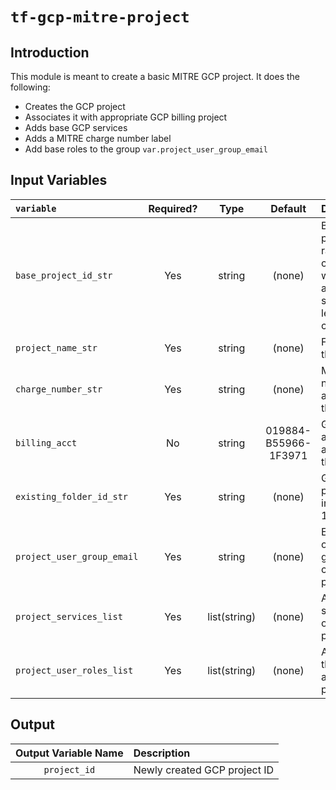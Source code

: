 # `tf-gcp-mitre-project`

## Introduction

This module is meant to create a basic MITRE GCP project. It does the following:

* Creates the GCP project
* Associates it with appropriate GCP billing project
* Adds base GCP services
* Adds a MITRE charge number label
* Add base roles to the group `var.project_user_group_email`

## Input Variables

|`variable`|Required?|Type|Default|Description|
|:-------- |:-------:|:---:|:-----:|:----------|
|`base_project_id_str`|Yes|string|(none)|Base GCP project ID. A random five character string will be appended to the string. Max length 23 characters|
|`project_name_str`|Yes|string|(none)|Full name for the project|
|`charge_number_str`|Yes|string|(none)|MITRE charge number associated with this project|
|`billing_acct`|No|string|019884-B55966-1F3971|GCP billing account to associate with this project|
|`existing_folder_id_str`|Yes|string|(none)|GCP folder ID to put the project into. ex: 111111111111|
|`project_user_group_email`|Yes|string|(none)|Email address of the Google group that contains the project's users|
|`project_services_list`|Yes|list(string)|(none)|A list of GCP services turned on for the project|
|`project_user_roles_list`|Yes|list(string)|(none)|A list of roles that are assigned to project users|

## Output

| Output Variable Name | Description                                      |
|:--------------------:|:-------------------------------------------------|
| `project_id`         | Newly created GCP project ID                     | 